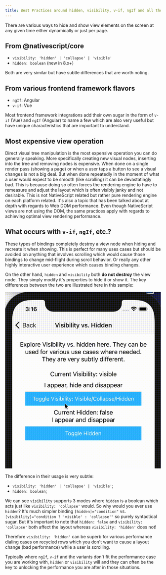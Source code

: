 ```yaml
---
title: Best Practices around hidden, visibility, v-if, ngIf and all those "if" things
---
```


There are various ways to hide and show view elements on the screen at any given time either dynamically or just per page.

## From @nativescript/core

- `visibility: 'hidden' | 'collapse' | 'visible'`
- `hidden: boolean` (new in 8.x+)

Both are very similar but have subtle differences that are worth noting.

## From various frontend framework flavors

- `ngIf`: Angular
- `v-if`: Vue

Most frontend framework integrations add their own sugar in the form of `v-if` (Vue) and `ngIf` (Angular) to name a few which are also very useful but have unique characteristics that are important to understand.

## Most expensive view operation

Direct visual tree manipulation is the most expensive operation you can do generally speaking. More specifically creating new visual nodes, inserting into the tree and removing nodes is expensive. When done on a single render pass (showing a page) or when a user taps a button to see a visual changes is not a big deal. But when done repeatedly in the moment of what a user would expect to be smooth (like scrolling) it can be devastatingly bad. This is because doing so often forces the rendering engine to have to remeasure and adjust the layout which is often visibly janky and not desirable. This is not NativeScript related but rather pure rendering engine on each platform related. It's also a topic that has been talked about at depth with regards to Web DOM performance. Even though NativeScript views are not using the DOM, the same practices apply with regards to achieving optimal view rendering performance.

## What occurs with `v-if`, `ngIf`, etc.?

These types of bindings completely destroy a view node when hiding and recreate it when showing. This is perfect for many uses cases but should be avoided on anything that involves scrolling which would cause those bindings to change mid-flight during scroll behavior. Or really any other highly interactive user experience which causes binding changes.

On the other hand, `hidden` and `visibility` both **do not destroy** the view node. They simply modify it's properties to hide it or show it. The key differences between the two are illustrated here in this sample:

<img src="/assets/images/hidden-v-vis.gif">

The difference in their usage is very subtle:

- `visibility: 'hidden' | 'collapse' | 'visible'`;
- `hidden: boolean`;

We can see `visibility` supports 3 modes where `hidden` is a boolean which acts just like `visibility: 'collapse'` would. So why would you ever use `hidden`? It's much simpler binding `[hidden]="condition"` vs. `[visibility]="condition ? 'visible' : 'collapse'"` so purely syntactical sugar. But it's important to note that `hidden: false` and `visibility: 'collapse'` both affect the layout whereas `visibility: 'hidden'` does not!

Therefore `visibility: 'hidden'` can be superb for various performance dialing cases on recycled rows which you don't want to cause a layout change (bad performance) while a user is scrolling.

Typically where `ngIf`, `v-if` and the variants don't fit the performance case you are working with, `hidden` or `visibility` will and they can often be the key to unlocking the performance you are after in those situations.
